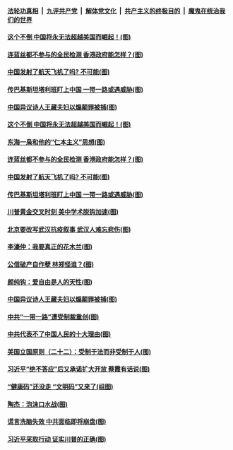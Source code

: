 ####  [法轮功真相](../../../../basic/blob/master/README.md?t=09091502) &nbsp;|&nbsp; [九评共产党](../../../../9ping.md/blob/master/README.md?t=09091502) &nbsp;|&nbsp; [解体党文化](../../../../jtdwh.md/blob/master/README.md?t=09091502)  &nbsp;|&nbsp; [共产主义的终极目的](../../../../gczydzjmd.md/blob/master/README.md?t=09091502) &nbsp;|&nbsp; [魔鬼在统治我们的世界](../../../../mgztzwmdsj.md/blob/master/README.md?t=09091502) 

#### [这个不倒 中国将永无法超越美国而崛起！(图)](../pages/p4/945593.md?t=09091502) 

#### [连蓝丝都不参与的全民检测 香港政府能怎样？(图)](../pages/p4/945604.md?t=09091502) 

#### [中国发射了航天飞机了吗? 不可能(图)](../pages/p4/945602.md?t=09091502) 

#### [传巴基斯坦塔利班盯上中国 一带一路或遇威胁(图)](../pages/p4/945596.md?t=09091502) 


#### [中国异议诗人王藏夫妇以煽颠罪被捕(图)](../pages/p4/945502.md?t=09091502) 

#### [这个不倒 中国将永无法超越美国而崛起！(图)](../pages/p4/945593.md?t=09091502) 

#### [东海一枭和他的“仁本主义”思想(图)](../pages/p4/945607.md?t=09091502) 

#### [连蓝丝都不参与的全民检测 香港政府能怎样？(图)](../pages/p4/945604.md?t=09091502) 

#### [中国发射了航天飞机了吗? 不可能(图)](../pages/p4/945602.md?t=09091502) 

#### [传巴基斯坦塔利班盯上中国 一带一路或遇威胁(图)](../pages/p4/945596.md?t=09091502) 

#### [川普黄金交叉时刻 美中学术脱钩加速(图)](../pages/p4/945592.md?t=09091502) 


#### [北京要改写武汉抗疫叙事 武汉人难忘悲伤(图)](../pages/p4/945512.md?t=09091502) 

#### [李濠仲：我要真正的花木兰(图)](../pages/p4/945509.md?t=09091502) 

#### [公信破产自作孽 林郑怪谁？(图)](../pages/p4/945510.md?t=09091502) 

#### [颜纯钩：爱自由是人的天性(图)](../pages/p4/945505.md?t=09091502) 

#### [中国异议诗人王藏夫妇以煽颠罪被捕(图)](../pages/p4/945502.md?t=09091502) 

#### [中共“一带一路”遭受制裁重创(图)](../pages/p4/945499.md?t=09091502) 

#### [中共代表不了中国人民的十大理由(图)](../pages/p4/945485.md?t=09091502) 

#### [美国立国原则（二十二）：受制于法而非受制于人(图)](../pages/p4/944289.md?t=09091502) 

#### [习近平“绝不答应”后又承诺扩大开放 蔡霞有话说(图)](../pages/p4/945370.md?t=09091502) 

#### [“健康码”还没走 “文明码”又来了(组图)](../pages/p4/945369.md?t=09091502) 

#### [陶杰：泡沫口水战(图)](../pages/p4/945372.md?t=09091502) 

#### [谎言洗脑失效 中共面临即将崩盘(图)](../pages/p4/945347.md?t=09091502) 

#### [习近平采取行动 证实川普的正确(图)](../pages/p4/945337.md?t=09091502) 

